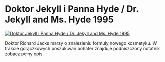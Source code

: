 Doktor Jekyll i Panna Hyde / Dr. Jekyll and Ms. Hyde 1995 
=============
[![Doktor Jekyll i Panna Hyde / Dr. Jekyll and Ms. Hyde 1995 ](http://vidos.pl/images/player.gif)](http://vidos.pl/doktor-jekyll-i-panna-hyde-dr-jekyll-and-ms-hyde-1995)

 Doktor Richard Jacks marzy o znalezieniu formuły nowego kosmetyku. W trakcie gorączkowych poszukiwań bohater znajduje podniszczony notatnik zobacz pełny opis
